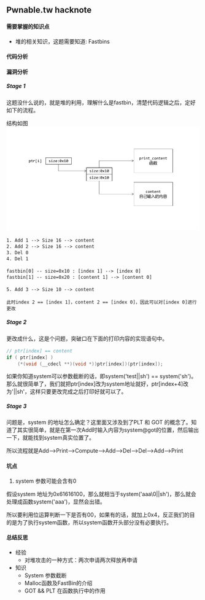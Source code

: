 ## Pwnable.tw hacknote
#### 需要掌握的知识点
- 堆的相关知识，这题需要知道: Fastbins

#### 代码分析

#### 漏洞分析
##### Stage 1 
这题没什么说的，就是堆的利用，理解什么是fastbin，清楚代码逻辑之后，定好如下的流程。

结构如图
![test](./hacknote.png)
```
1. Add 1 --> Size 16 --> content
2. Add 2 --> Size 16 --> content
3. Del 0
4. Del 1

fastbin[0] -- size=0x10 : [index 1] --> [index 0]
fastbin[1] -- size=0x20 : [content 1] --> [content 0]

5. Add 3 --> Size 10 --> content

此时index 2 == [index 1]，content 2 == [index 0]，因此可以对[index 0]进行更改
```

##### Stage 2
更改成什么，这是个问题，突破口在下面的打印内容的实现语句中。
```cpp
// ptr[index] == content
if ( ptr[index] )
    (*(void (__cdecl **)(void *))ptr[index])(ptr[index]);
```
如果你知道system可以参数截断的话，即system('test||sh') == system('sh')。那么就很简单了，我们就把ptr[index]改为system地址就好，ptr[index+4]改为'||sh'，这样只要更改完成之后打印好就可以了。

##### Stage 3
问题是，system 的地址怎么确定？这里面又涉及到了PLT 和 GOT 的概念了。知道了其实很简单，就是在第一次Add时输入内容为system@got的位置，然后输出一下，就能找到system真实位置了。

所以流程就是Add-->Print-->Compute-->Add-->Del-->Del-->Add-->Print

#### 坑点
1. system 参数可能会含有0

假设system 地址为0x61616100，那么就相当于system('aaa\0||sh')，那么就会处理成函数system('aaa')，显然会出错。

所以要利用位运算判断一下是否有00，如果有的话，就加上0x4，反正我们的目的是为了执行system函数，所以system函数开头部分没有必要执行。

#### 总结反思
- 经验
    - 对堆攻击的一种方式：两次申请两次释放再申请
- 知识
    - System 参数截断
    - Malloc函数及FastBin的介绍
    - GOT && PLT 在函数执行中的作用

